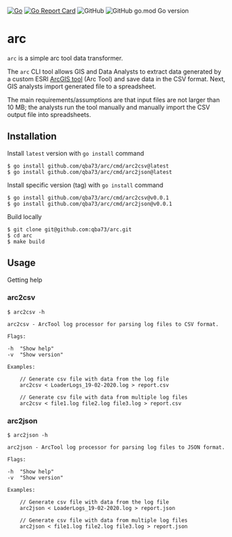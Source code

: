 [![Go](https://github.com/qba73/arct/actions/workflows/go.yml/badge.svg)](https://github.com/qba73/arct/actions/workflows/go.yml)
[![Go Report Card](https://goreportcard.com/badge/github.com/qba73/arct)](https://goreportcard.com/report/github.com/qba73/arct)
![GitHub](https://img.shields.io/github/license/qba73/arct)
![GitHub go.mod Go version](https://img.shields.io/github/go-mod/go-version/qba73/arct)

# arc

`arc` is a simple arc tool data transformer.

The `arc` CLI tool allows GIS and Data Analysts to extract data generated by a custom ESRI [ArcGIS tool](https://pro.arcgis.com/en/pro-app/latest/tool-reference/analysis/an-overview-of-the-analysis-toolbox.htm) (Arc Tool) and save data in the CSV format. Next, GIS analysts import generated file to a spreadsheet.

The main requirements/assumptions are that input files are not larger than 10 MB; the analysts run the tool manually and manually import the CSV output file into spreadsheets.

## Installation

Install ```latest``` version with ```go install``` command
```
$ go install github.com/qba73/arc/cmd/arc2csv@latest
$ go install github.com/qba73/arc/cmd/arc2json@latest
```

Install specific version (tag) with ```go install``` command
```
$ go install github.com/qba73/arc/cmd/arc2csv@v0.0.1
$ go install github.com/qba73/arc/cmd/arc2json@v0.0.1
```

Build locally
```
$ git clone git@github.com:qba73/arc.git
$ cd arc
$ make build
```

## Usage

Getting help

### arc2csv

```
$ arc2csv -h

arc2csv - ArcTool log processor for parsing log files to CSV format.

Flags:

-h	"Show help"
-v	"Show version"

Examples:

	// Generate csv file with data from the log file
	arc2csv < LoaderLogs_19-02-2020.log > report.csv

	// Generate csv file with data from multiple log files
	arc2csv < file1.log file2.log file3.log > report.csv

```

### arc2json

```
$ arc2json -h

arc2json - ArcTool log processor for parsing log files to JSON format.

Flags:

-h	"Show help"
-v	"Show version"

Examples:

	// Generate csv file with data from the log file
	arc2json < LoaderLogs_19-02-2020.log > report.json

	// Generate csv file with data from multiple log files
	arc2json < file1.log file2.log file3.log > report.json

```
